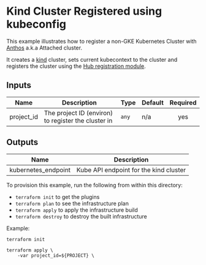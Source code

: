 # Kind Cluster Registered using kubeconfig

This example illustrates how to register a non-GKE Kubernetes Cluster with [Anthos](https://cloud.google.com/anthos/multicluster-management/environs) a.k.a Attached cluster.

It creates a [kind](https://kind.sigs.k8s.io/) cluster, sets current kubecontext to the cluster and registers the cluster using the [Hub registration module](../../modules/hub).

<!-- BEGINNING OF PRE-COMMIT-TERRAFORM DOCS HOOK -->
## Inputs

| Name | Description | Type | Default | Required |
|------|-------------|------|---------|:--------:|
| project\_id | The project ID (environ) to register the cluster in | `any` | n/a | yes |

## Outputs

| Name | Description |
|------|-------------|
| kubernetes\_endpoint | Kube API endpoint for the kind cluster |

<!-- END OF PRE-COMMIT-TERRAFORM DOCS HOOK -->

To provision this example, run the following from within this directory:
- `terraform init` to get the plugins
- `terraform plan` to see the infrastructure plan
- `terraform apply` to apply the infrastructure build
- `terraform destroy` to destroy the built infrastructure

Example:

```
terraform init

terraform apply \
    -var project_id=${PROJECT} \
```
